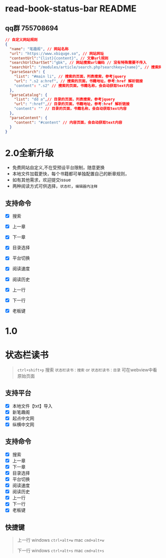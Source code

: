 # read-book-status-bar README

## qq群 755708694 
```json
// 自定义网站规则
{
  "name": "笔趣阁", // 网站名称
  "url": "https://www.xbiquge.so", // 网站网址
  "contentUrl":"{list}{content}", // 文章url规则
  "searchUrlChartSet":"gbk", // 网站搜索url编码 // 没有特殊需要不传入
  "searchUrl": "/modules/article/search.php?searchkey={name}", // 搜索网址
  "parseSearch": {
    "list": "#main li", // 搜索的页面，列表搜索，参考jquery
    "url": ".s2 a:href", // 搜索的页面，书籍地址，参考:href 解析链接
    "content": ".s2" // 搜索的页面，书籍名称，会自动获取text内容
  },
  "parseCatalog": {
    "list": "dd a",// 目录的页面，列表搜索，参考jquery
    "url": ":href",// 目录的页面，书籍地址，参考:href 解析链接
    "content": "" // 目录的页面，书籍名称，会自动获取text内容
  },
  "parseContent": {
    "content": "#content" // 内容页面，会自动获取text内容
  }
}
```

# 2.0全新升级

- 免费网站自定义,不在受预设平台限制，随意更换
- 本地文件加载更快，每个书籍都可单独配置自己的断章规则，
- 如有其他需求，欢迎提交issue
- 两种阅读方式可供选择，`状态栏`，`编辑器内注释`

## 支持命令

- [x] 搜索
- [x] 上一章
- [x] 下一章
- [x] 目录选择
- [x] 平台切换
- [x] 阅读速度
- [x] 阅读历史
- [x] 上一行
- [x] 下一行
- [x] 老板键




# 1.0
# 状态栏读书

> `ctrl+shift+p` 搜索 `状态栏读书：搜索` or `状态栏读书：目录` 
> 可在webview中看原始页面

## 支持平台

- [x] 本地文件【txt】导入
- [x] 新笔趣阁
- [x] 起点中文网
- [x] 纵横中文网

## 支持命令

- [x] 搜索
- [x] 上一章
- [x] 下一章
- [x] 目录选择
- [x] 平台切换
- [x] 阅读速度
- [x] 阅读历史
- [x] 上一行
- [x] 下一行
- [x] 老板键

## 快捷键

> 上一行  windows `ctrl+alt+w` mac `cmd+alt+w`
>
> 下一行  windows `ctrl+alt+s` mac `cmd+alt+s`